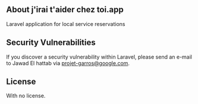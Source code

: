 ## About j'irai t'aider chez toi.app

Laravel application for local service reservations
## Security Vulnerabilities

If you discover a security vulnerability within Laravel, please send an e-mail to Jawad El hattab via [projet-garros@google.com](mailto:projet-garros@google.com). 

## License

With no license.
